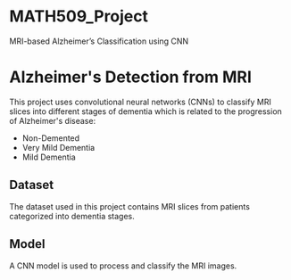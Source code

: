 # MATH509_Project
MRI-based Alzheimer’s Classification using CNN

# Alzheimer's Detection from MRI
This project uses convolutional neural networks (CNNs) to classify MRI slices into different stages of dementia which is related to the progression of Alzheimer's disease:
- Non-Demented
- Very Mild Dementia
- Mild Dementia

## Dataset
The dataset used in this project contains MRI slices from patients categorized into dementia stages.

## Model
A CNN model is used to process and classify the MRI images.
